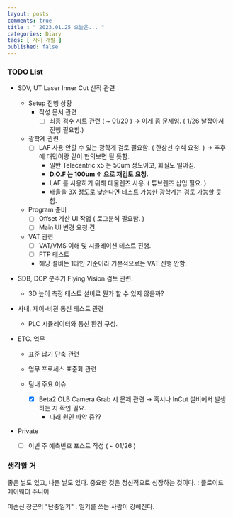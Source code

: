 ```yaml
---
layout: posts
comments: true
title : " 2023.01.25 오늘은... "
categories: Diary
tags: [ 자기 개발 ]
published: false
---
```


### TODO List

- SDV, UT Laser Inner Cut 신작 관련

  - Setup 진행 상황
    - 작성 문서 관련
      - [ ] 최종 검수 시트 관련 ( ~ 01/20 ) → 이게 좀 문제임. ( 1/26 날잡아서 진행 필요함.)

  - 광학계 관련
    - [ ] LAF 사용 안할 수 있는 광학계 검토 필요함. ( 한상선 수석 요청. ) → 추후에 태민이랑 같이 협의보면 될 듯함.
      - 일반 Telecentric x5 는 50um 정도이고, 화질도 떨어짐.
      - **D.O.F 는 100um ↑ 으로 재검토 요청.**
      - LAF 를 사용하기 위해 대물렌즈 사용. ( 튜브렌즈 삽입 필요. )
      - 배율을 3X 정도로 낮춘다면 테스트 가능한 광학계는 검토 가능할 듯 함.

  - Program 준비
    - [ ] Offset 계산 UI 작업 ( 로그분석 필요함. )
    - [ ] Main UI 변경 요청 건.

  - VAT 관련
    - [ ] VAT/VMS 이해 및 시뮬레이션 테스트 진행.
    - [ ] FTP 테스트
    - 해당 설비는 1라인 기준이라 기본적으로는 VAT 진행 안함.

- SDB, DCP 분주기 Flying Vision 검토 관련.
  - 3D 높이 측정 테스트 설비로 뭔가 할 수 있지 않을까?

- 사내, 제어-비젼 통신 테스트 관련
  - PLC 시뮬레이터와 통신 환경 구성.

- ETC. 업무
  - 표준 납기 단축 관련

  - 업무 프로세스 표준화 관련

  - 팀내 주요 이슈
    - [x] Beta2 OLB Camera Grab 시 문제 관련 → 혹시나 InCut 설비에서 발생하는 지 확인 필요.
      - 다래 원인 파악 중??

- Private
  - [ ] 이번 주 예측번호 포스트 작성 ( ~ 01/26 )

### 생각할 거

좋은 날도 있고, 나쁜 날도 있다. 중요한 것은 정신적으로 성장하는 것이다.
 : 플로이드 메이웨더 주니어

이순신 장군의 "난중일기"
 : 일기를 쓰는 사람이 강해진다.

